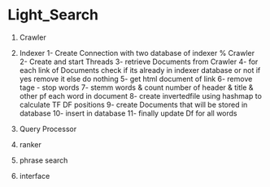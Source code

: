 # Light_Search

1) Crawler




2) Indexer
  1- Create Connection with two database of indexer % Crawler
  2- Create and start Threads
  3- retrieve Documents from Crawler
  4- for each link of Documents check if its already in indexer database or not if yes remove it else do nothing
  5- get html document of link
  6- remove tage - stop words 
  7- stemm words & count number of header & title & other pf each word in document
  8- create invertedfile using hashmap to calculate TF DF positions 
  9- create Documents that will be stored in database
  10- insert in database
  11- finally update Df for all words
  
 3) Query Processor






4) ranker




5) phrase search






6) interface


